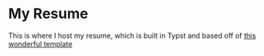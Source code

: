 # My Resume
This is where I host my resume, which is built in Typst and based off of [this wonderful template](https://github.com/tzx/NNJR)
